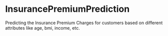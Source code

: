 # InsurancePremiumPrediction
Predicting the Insurance Premium Charges for customers based on different attributes like age, bmi, income, etc.
